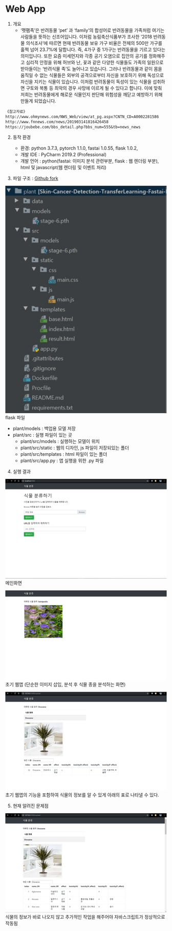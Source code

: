  # Web App
1.  개요
    -  ‘펫팸족’은 반려동물 ‘pet’ 과 ‘family’의 합성어로 반려동물을 가족처럼 여기는 사람들을 뜻하는 신조어입니다. 이처럼 농림축산식품부가 조사한 ‘2018 반려동물 의식조사’에 따르면 현재 반려동물 보유 가구 비율은 전체의 500만 가구를 훌쩍 넘어 23.7%에 달합니다. 
    즉, 4가구 중 1가구는 반려동물을 기르고 있다는 의미입니다. 또한 요즘 미세먼지와 각종 공기 오염으로 집안의 공기를 정화해주고 심리적 안정을 위해 허브와 난, 꽃과 같은 다양한 식물들도 가족의 일원으로 받아들이는 ‘반려식물 족’도 늘어나고 있습니다. 그러나 반려동물과 같이 몸을 움직일 수 없는 식물들은 외부의 공격으로부터 자신을 보호하기 위해 독성으로 자신을 지키는 식물이 있습니다. 이처럼 반려동물이 독성이 있는 식물을 섭취하면 구토와 복통 등 최악의 경우 사망에 이르게 될 수 있다고 합니다. 이에 맞춰 저희는 반려동물에게 해로운 식물인지 판단해 위험성을 깨닫고 예방하기 위해 만들게 되었습니다.  
```
《참고자료》
http://www.ohmynews.com/NWS_Web/view/at_pg.aspx?CNTN_CD=A0002281586
http://www.fnnews.com/news/201903141816426458
https://joubebe.com/bbs_detail.php?bbs_num=555&tb=news_news
```

2. 동작 환경
    - 환경: python 3.7.3, pytorch 1.1.0, fastai 1.0.55, flask 1.0.2, 
    - 개발 IDE : PyCharm 2019.2 (Professional)
    - 개발 언어 : python(fastai: 이미지 분석 관련부분, flask : 웹 렌더링 부분), html 및 javascript(웹 렌더링 및 이벤트 처리)
    
3. 파일 구조 : [Github fork](https://github.com/dspanah/Skin-Cancer-Detection-TransferLearning-Fastai-Flask)

![tree](mdpicture/directory_tree.jpg)
flask 파일 
- plant/models : 백업용 모델 저장
- plant/src : 실행 파일이 있는 곳
  - plant/src/models : 실행하는 모델이 위치
  - plant/src/static : 웹의 디자인, js 파일이 저장되있는 폴더
  - plant/src/templates : html 파일이 있는 폴더
  - plant/src/app.py :  앱 실행을 위한 .py 파일

4. 실행 결과

![main](mdpicture/webserver_main.jpg)
메인화면

![result_Saintpaulia](mdpicture/result_Saintpaulia.jpg)
초기 웹앱 (단순한 이미지 삽입, 분석 후 식물 종을 분석하는 화면)

![result_Dracaena](mdpicture/result_Dracaena.png)
초기 웹앱의 기능을 포함하여 식물의 정보를 알 수 있게 아래의 표로 나타낼 수 있다.

5. 현재 알려진 문제점

![result_Dracaena](mdpicture/result_Dracaena_error.png)
식물의 정보가 바로 나오지 않고 추가적인 작업을 해주어야 자바스크립트가 정상적으로 작동됨

